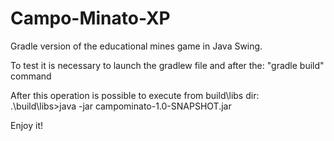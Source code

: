 Campo-Minato-XP
===============

Gradle version of the educational mines game in Java Swing. 

To test it is necessary to launch the gradlew file and after the: "gradle build" command

After this operation is possible to execute from build\libs dir: 
.\build\libs>java -jar campominato-1.0-SNAPSHOT.jar

Enjoy it!
